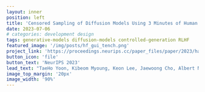 ```yaml
---
layout: inner
position: left
title: 'Censored Sampling of Diffusion Models Using 3 Minutes of Human Feedback'
date: 2023-07-06
# categories: development design
tags: generative-models diffusion-models controlled-generation RLHF
featured_image: '/img/posts/hf_gui_tench.png'
project_link: 'https://proceedings.neurips.cc/paper_files/paper/2023/hash/a5755ccd0efeca8852ae0a1193f319f6-Abstract-Conference.html'
button_icon: 'file'
button_text: 'NeurIPS 2023'
lead_text: "TaeHo Yoon, Kibeom Myoung, Keon Lee, Jaewoong Cho, Albert No and Ernest K. Ryu"
image_top_margin: '20px'
image_width: '90%'
---
```

